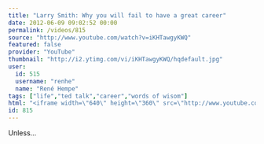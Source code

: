 ```yaml
---
title: "Larry Smith: Why you will fail to have a great career"
date: 2012-06-09 09:02:52 00:00
permalink: /videos/815
source: "http://www.youtube.com/watch?v=iKHTawgyKWQ"
featured: false
provider: "YouTube"
thumbnail: "http://i2.ytimg.com/vi/iKHTawgyKWQ/hqdefault.jpg"
user:
  id: 515
  username: "renhe"
  name: "René Hempe"
tags: ["life","ted talk","career","words of wisom"]
html: "<iframe width=\"640\" height=\"360\" src=\"http://www.youtube.com/embed/iKHTawgyKWQ?wmode=transparent&fs=1&feature=oembed\" frameborder=\"0\" allowfullscreen></iframe>"
id: 815
---
```


Unless...